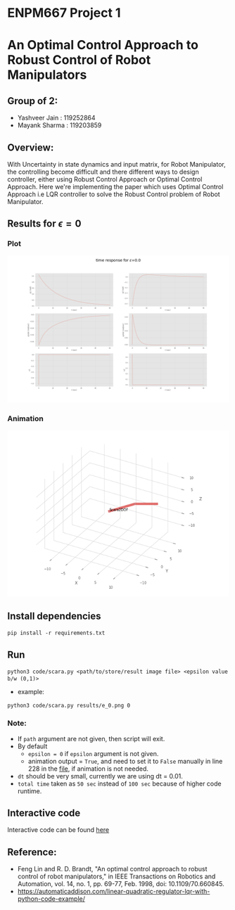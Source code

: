 # ENPM667 Project 1
# An Optimal Control Approach to Robust Control of Robot Manipulators
## Group of 2:
* Yashveer Jain : 119252864
* Mayank Sharma : 119203859

## Overview:
With Uncertainty in state dynamics and input matrix, for Robot Manipulator, the controlling become difficult and there different ways to design controller, either using Robust Control Approach or Optimal Control Approach. Here we're implementing the paper which uses Optimal Control Approach i.e LQR controller to solve the Robust Control problem of Robot Manipulator.

## Results for $\epsilon = 0$
### Plot
![](results/epsilon0.png)

### Animation
![](results/epsilon0.gif)


## Install dependencies
```
pip install -r requirements.txt
```

## Run
```
python3 code/scara.py <path/to/store/result image file> <epsilon value b/w (0,1)>
```
* example:
```
python3 code/scara.py results/e_0.png 0
```
### Note:
* If `path` argument are not given, then script will exit.
* By default 
    - `epsilon = 0` if `epsilon` argument is not given.
    - animation output = `True`, and need to set it to `False` manually in line 228 in the [file](code/scara.py), if animation is not needed.
* `dt` should be very small, currently we are using dt = 0.01.
* `total time` taken as `50 sec` instead of `100 sec` because of higher code runtime.
## Interactive code
Interactive code can be found [here](code/interative_scara.ipynb)


## Reference:
* Feng Lin and R. D. Brandt, "An optimal control approach to robust control of robot manipulators," in IEEE Transactions on Robotics and Automation, vol. 14, no. 1, pp. 69-77, Feb. 1998, doi: 10.1109/70.660845.
* https://automaticaddison.com/linear-quadratic-regulator-lqr-with-python-code-example/

